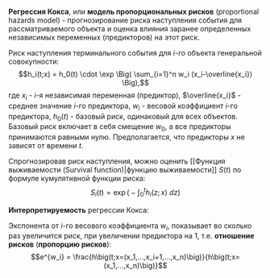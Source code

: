 **Регрессия Кокса**, или **модель пропорциональных рисков** (proportional hazards model) - прогнозирование риска наступления события для рассматриваемого объекта и оценка влияния заранее определенных независимых переменных (предикторов) на этот риск.

Риск наступления терминального события для $i$-го объекта генеральной совокупности:
$$h_i(t;x) = h_0(t) \cdot \exp \Big( \sum_{i=1}^n w_i (x_i-\overline{x_i}) \Big),$$где $x_i$ - $i$-я независимая переменная (предиктор), $\overline{x_i}$ - среднее значение $i$-го предиктора, $w_i$ - весовой коэффициент $i$-го предиктора, $h_0(t)$ - базовый риск, одинаковый для всех объектов. Базовый риск включает в себя смещение $w_0$, а все предикторы принимаются равными нулю. Предполагается, что предикторы $x$ не зависят от времени $t$.

Спрогнозировав риск наступления, можно оценить [[Функция выживаемости (Survival function)|функцию выживаемости]] $S(t)$ по формуле кумулятивной функции риска:$$S_i(t)=\exp \Big( -\int_0^t h_i(z;x)\ dz \Big)$$

**Интерпретируемость** регрессии Кокса:

Экспонента от $i$-го весового коэффициента $w_i$, показывает во сколько раз увеличится риск, при увеличении предиктора на $1$, т.е. **отношение рисков** (**пропорцию рисков**):$$e^{w_i} = \frac{h\big(t;x=(x_1,...,x_i+1,...,x_n)\big)}{h\big(t;x=(x_1,...,x_n)\big)}$$